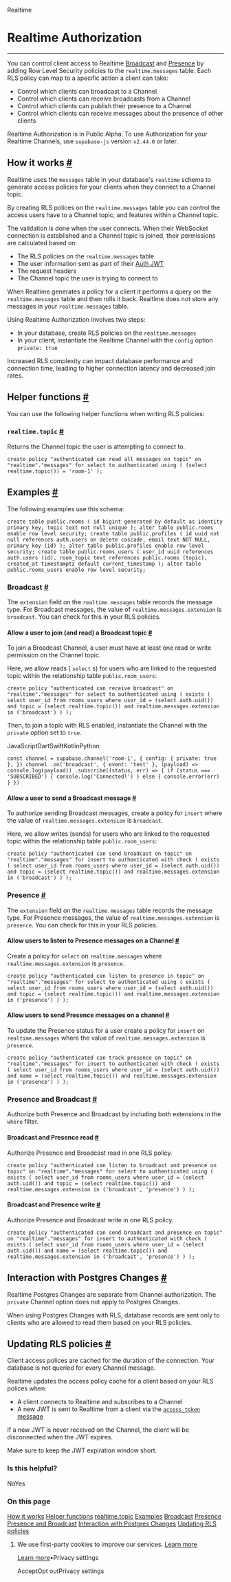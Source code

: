 Realtime

# Realtime Authorization

* * *

You can control client access to Realtime [Broadcast](https://supabase.com/docs/guides/realtime/broadcast) and [Presence](https://supabase.com/docs/guides/realtime/presence) by adding Row Level Security policies to the `realtime.messages` table. Each RLS policy can map to a specific action a client can take:

- Control which clients can broadcast to a Channel
- Control which clients can receive broadcasts from a Channel
- Control which clients can publish their presence to a Channel
- Control which clients can receive messages about the presence of other clients

Realtime Authorization is in Public Alpha. To use Authorization for your Realtime Channels, use `supabase-js` version `v2.44.0` or later.

## How it works [\#](https://supabase.com/docs/guides/realtime/authorization\#how-it-works)

Realtime uses the `messages` table in your database's `realtime` schema to generate access policies for your clients when they connect to a Channel topic.

By creating RLS polices on the `realtime.messages` table you can control the access users have to a Channel topic, and features within a Channel topic.

The validation is done when the user connects. When their WebSocket connection is established and a Channel topic is joined, their permissions are calculated based on:

- The RLS policies on the `realtime.messages` table
- The user information sent as part of their [Auth JWT](https://supabase.com/docs/guides/auth/jwts)
- The request headers
- The Channel topic the user is trying to connect to

When Realtime generates a policy for a client it performs a query on the `realtime.messages` table and then rolls it back. Realtime does not store any messages in your `realtime.messages` table.

Using Realtime Authorization involves two steps:

- In your database, create RLS policies on the `realtime.messages`
- In your client, instantiate the Realtime Channel with the `config` option `private: true`

Increased RLS complexity can impact database performance and connection time, leading to higher connection latency and decreased join rates.

## Helper functions [\#](https://supabase.com/docs/guides/realtime/authorization\#helper-functions)

You can use the following helper functions when writing RLS policies:

### `realtime.topic` [\#](https://supabase.com/docs/guides/realtime/authorization\#realtimetopic)

Returns the Channel topic the user is attempting to connect to.

`
create policy "authenticated can read all messages on topic"
on "realtime"."messages"
for select
to authenticated
using (
(select realtime.topic()) = 'room-1'
);
`

## Examples [\#](https://supabase.com/docs/guides/realtime/authorization\#examples)

The following examples use this schema:

`
create table public.rooms (
    id bigint generated by default as identity primary key,
    topic text not null unique
);
alter table public.rooms enable row level security;
create table public.profiles (
id uuid not null references auth.users on delete cascade,
email text NOT NULL,
primary key (id)
);
alter table public.profiles enable row level security;
create table public.rooms_users (
user_id uuid references auth.users (id),
room_topic text references public.rooms (topic),
created_at timestamptz default current_timestamp
);
alter table public.rooms_users enable row level security;
`

### Broadcast [\#](https://supabase.com/docs/guides/realtime/authorization\#broadcast)

The `extension` field on the `realtime.messages` table records the message type. For Broadcast messages, the value of `realtime.messages.extension` is `broadcast`. You can check for this in your RLS policies.

#### Allow a user to join (and read) a Broadcast topic [\#](https://supabase.com/docs/guides/realtime/authorization\#allow-a-user-to-join-and-read-a-broadcast-topic)

To join a Broadcast Channel, a user must have at least one read or write permission on the Channel topic.

Here, we allow reads ( `select` s) for users who are linked to the requested topic within the relationship table `public.room_users`:

`
create policy "authenticated can receive broadcast"
on "realtime"."messages"
for select
to authenticated
using (
exists (
    select
      user_id
    from
      rooms_users
    where
      user_id = (select auth.uid())
      and topic = (select realtime.topic())
      and realtime.messages.extension in ('broadcast')
)
);
`

Then, to join a topic with RLS enabled, instantiate the Channel with the `private` option set to `true`.

JavaScriptDartSwiftKotlinPython

`
const channel = supabase.channel('room-1', {
config: { private: true },
})
channel
.on('broadcast', { event: 'test' }, (payload) => console.log(payload))
.subscribe((status, err) => {
    if (status === 'SUBSCRIBED') {
      console.log('Connected!')
    } else {
      console.error(err)
    }
})
`

#### Allow a user to send a Broadcast message [\#](https://supabase.com/docs/guides/realtime/authorization\#allow-a-user-to-send-a-broadcast-message)

To authorize sending Broadcast messages, create a policy for `insert` where the value of `realtime.messages.extension` is `broadcast`.

Here, we allow writes (sends) for users who are linked to the requested topic within the relationship table `public.room_users`:

`
create policy "authenticated can send broadcast on topic"
on "realtime"."messages"
for insert
to authenticated
with check (
exists (
    select
      user_id
    from
      rooms_users
    where
      user_id = (select auth.uid())
      and topic = (select realtime.topic())
      and realtime.messages.extension in ('broadcast')
)
);
`

### Presence [\#](https://supabase.com/docs/guides/realtime/authorization\#presence)

The `extension` field on the `realtime.messages` table records the message type. For Presence messages, the value of `realtime.messages.extension` is `presence`. You can check for this in your RLS policies.

#### Allow users to listen to Presence messages on a Channel [\#](https://supabase.com/docs/guides/realtime/authorization\#allow-users-to-listen-to-presence-messages-on-a-channel)

Create a policy for `select` on `realtime.messages` where `realtime.messages.extension` is `presence`.

`
create policy "authenticated can listen to presence in topic"
on "realtime"."messages"
for select
to authenticated
using (
exists (
    select
      user_id
    from
      rooms_users
    where
      user_id = (select auth.uid())
      and topic = (select realtime.topic())
      and realtime.messages.extension in ('presence')
)
);
`

#### Allow users to send Presence messages on a channel [\#](https://supabase.com/docs/guides/realtime/authorization\#allow-users-to-send-presence-messages-on-a-channel)

To update the Presence status for a user create a policy for `insert` on `realtime.messages` where the value of `realtime.messages.extension` is `presence`.

`
create policy "authenticated can track presence on topic"
on "realtime"."messages"
for insert
to authenticated
with check (
exists (
    select
      user_id
    from
      rooms_users
    where
      user_id = (select auth.uid())
      and name = (select realtime.topic())
      and realtime.messages.extension in ('presence')
)
);
`

### Presence and Broadcast [\#](https://supabase.com/docs/guides/realtime/authorization\#presence-and-broadcast)

Authorize both Presence and Broadcast by including both extensions in the `where` filter.

#### Broadcast and Presence read [\#](https://supabase.com/docs/guides/realtime/authorization\#broadcast-and-presence-read)

Authorize Presence and Broadcast read in one RLS policy.

`
create policy "authenticated can listen to broadcast and presence on topic"
on "realtime"."messages"
for select
to authenticated
using (
exists (
    select
      user_id
    from
      rooms_users
    where
      user_id = (select auth.uid())
      and topic = (select realtime.topic())
      and realtime.messages.extension in ('broadcast', 'presence')
)
);
`

#### Broadcast and Presence write [\#](https://supabase.com/docs/guides/realtime/authorization\#broadcast-and-presence-write)

Authorize Presence and Broadcast write in one RLS policy.

`
create policy "authenticated can send broadcast and presence on topic"
on "realtime"."messages"
for insert
to authenticated
with check (
exists (
    select
      user_id
    from
      rooms_users
    where
      user_id = (select auth.uid())
      and name = (select realtime.topic())
      and realtime.messages.extension in ('broadcast', 'presence')
)
);
`

## Interaction with Postgres Changes [\#](https://supabase.com/docs/guides/realtime/authorization\#interaction-with-postgres-changes)

Realtime Postgres Changes are separate from Channel authorization. The `private` Channel option does not apply to Postgres Changes.

When using Postgres Changes with RLS, database records are sent only to clients who are allowed to read them based on your RLS policies.

## Updating RLS policies [\#](https://supabase.com/docs/guides/realtime/authorization\#updating-rls-policies)

Client access polices are cached for the duration of the connection. Your database is not queried for every Channel message.

Realtime updates the access policy cache for a client based on your RLS polices when:

- A client connects to Realtime and subscribes to a Channel
- A new JWT is sent to Realtime from a client via the [`access_token` message](https://supabase.com/docs/guides/realtime/protocol#access-token)

If a new JWT is never received on the Channel, the client will be disconnected when the JWT expires.

Make sure to keep the JWT expiration window short.

### Is this helpful?

NoYes

### On this page

[How it works](https://supabase.com/docs/guides/realtime/authorization#how-it-works) [Helper functions](https://supabase.com/docs/guides/realtime/authorization#helper-functions) [realtime.topic](https://supabase.com/docs/guides/realtime/authorization#realtimetopic) [Examples](https://supabase.com/docs/guides/realtime/authorization#examples) [Broadcast](https://supabase.com/docs/guides/realtime/authorization#broadcast) [Presence](https://supabase.com/docs/guides/realtime/authorization#presence) [Presence and Broadcast](https://supabase.com/docs/guides/realtime/authorization#presence-and-broadcast) [Interaction with Postgres Changes](https://supabase.com/docs/guides/realtime/authorization#interaction-with-postgres-changes) [Updating RLS policies](https://supabase.com/docs/guides/realtime/authorization#updating-rls-policies)

1. We use first-party cookies to improve our services. [Learn more](https://supabase.com/privacy#8-cookies-and-similar-technologies-used-on-our-european-services)



   [Learn more](https://supabase.com/privacy#8-cookies-and-similar-technologies-used-on-our-european-services)•Privacy settings





   AcceptOpt outPrivacy settings